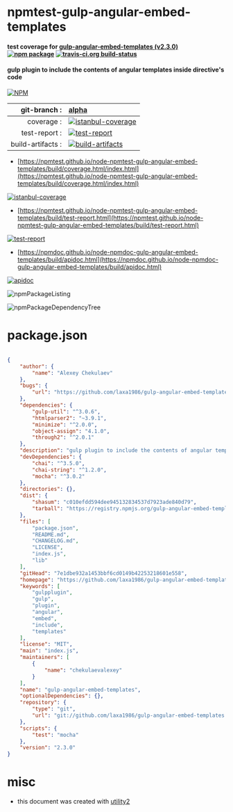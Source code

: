 # npmtest-gulp-angular-embed-templates

#### test coverage for  [gulp-angular-embed-templates (v2.3.0)](https://github.com/laxa1986/gulp-angular-embed-templates)  [![npm package](https://img.shields.io/npm/v/npmtest-gulp-angular-embed-templates.svg?style=flat-square)](https://www.npmjs.org/package/npmtest-gulp-angular-embed-templates) [![travis-ci.org build-status](https://api.travis-ci.org/npmtest/node-npmtest-gulp-angular-embed-templates.svg)](https://travis-ci.org/npmtest/node-npmtest-gulp-angular-embed-templates)

#### gulp plugin to include the contents of angular templates inside directive's code

[![NPM](https://nodei.co/npm/gulp-angular-embed-templates.png?downloads=true&downloadRank=true&stars=true)](https://www.npmjs.com/package/gulp-angular-embed-templates)

| git-branch : | [alpha](https://github.com/npmtest/node-npmtest-gulp-angular-embed-templates/tree/alpha)|
|--:|:--|
| coverage : | [![istanbul-coverage](https://npmtest.github.io/node-npmtest-gulp-angular-embed-templates/build/coverage.badge.svg)](https://npmtest.github.io/node-npmtest-gulp-angular-embed-templates/build/coverage.html/index.html)|
| test-report : | [![test-report](https://npmtest.github.io/node-npmtest-gulp-angular-embed-templates/build/test-report.badge.svg)](https://npmtest.github.io/node-npmtest-gulp-angular-embed-templates/build/test-report.html)|
| build-artifacts : | [![build-artifacts](https://npmtest.github.io/node-npmtest-gulp-angular-embed-templates/glyphicons_144_folder_open.png)](https://github.com/npmtest/node-npmtest-gulp-angular-embed-templates/tree/gh-pages/build)|

- [https://npmtest.github.io/node-npmtest-gulp-angular-embed-templates/build/coverage.html/index.html](https://npmtest.github.io/node-npmtest-gulp-angular-embed-templates/build/coverage.html/index.html)

[![istanbul-coverage](https://npmtest.github.io/node-npmtest-gulp-angular-embed-templates/build/screenCapture.buildCi.browser.%252Ftmp%252Fbuild%252Fcoverage.lib.html.png)](https://npmtest.github.io/node-npmtest-gulp-angular-embed-templates/build/coverage.html/index.html)

- [https://npmtest.github.io/node-npmtest-gulp-angular-embed-templates/build/test-report.html](https://npmtest.github.io/node-npmtest-gulp-angular-embed-templates/build/test-report.html)

[![test-report](https://npmtest.github.io/node-npmtest-gulp-angular-embed-templates/build/screenCapture.buildCi.browser.%252Ftmp%252Fbuild%252Ftest-report.html.png)](https://npmtest.github.io/node-npmtest-gulp-angular-embed-templates/build/test-report.html)

- [https://npmdoc.github.io/node-npmdoc-gulp-angular-embed-templates/build/apidoc.html](https://npmdoc.github.io/node-npmdoc-gulp-angular-embed-templates/build/apidoc.html)

[![apidoc](https://npmdoc.github.io/node-npmdoc-gulp-angular-embed-templates/build/screenCapture.buildCi.browser.%252Ftmp%252Fbuild%252Fapidoc.html.png)](https://npmdoc.github.io/node-npmdoc-gulp-angular-embed-templates/build/apidoc.html)

![npmPackageListing](https://npmtest.github.io/node-npmtest-gulp-angular-embed-templates/build/screenCapture.npmPackageListing.svg)

![npmPackageDependencyTree](https://npmtest.github.io/node-npmtest-gulp-angular-embed-templates/build/screenCapture.npmPackageDependencyTree.svg)



# package.json

```json

{
    "author": {
        "name": "Alexey Chekulaev"
    },
    "bugs": {
        "url": "https://github.com/laxa1986/gulp-angular-embed-templates/issues"
    },
    "dependencies": {
        "gulp-util": "^3.0.6",
        "htmlparser2": "~3.9.1",
        "minimize": "^2.0.0",
        "object-assign": "4.1.0",
        "through2": "^2.0.1"
    },
    "description": "gulp plugin to include the contents of angular templates inside directive's code",
    "devDependencies": {
        "chai": "^3.5.0",
        "chai-string": "^1.2.0",
        "mocha": "^3.0.2"
    },
    "directories": {},
    "dist": {
        "shasum": "c010efdd594dee945132834537d7923ade840d79",
        "tarball": "https://registry.npmjs.org/gulp-angular-embed-templates/-/gulp-angular-embed-templates-2.3.0.tgz"
    },
    "files": [
        "package.json",
        "README.md",
        "CHANGELOG.md",
        "LICENSE",
        "index.js",
        "lib"
    ],
    "gitHead": "7e1dbe932a1453bbf6cd0149b42253218601e558",
    "homepage": "https://github.com/laxa1986/gulp-angular-embed-templates",
    "keywords": [
        "gulpplugin",
        "gulp",
        "plugin",
        "angular",
        "embed",
        "include",
        "templates"
    ],
    "license": "MIT",
    "main": "index.js",
    "maintainers": [
        {
            "name": "chekulaevalexey"
        }
    ],
    "name": "gulp-angular-embed-templates",
    "optionalDependencies": {},
    "repository": {
        "type": "git",
        "url": "git://github.com/laxa1986/gulp-angular-embed-templates.git"
    },
    "scripts": {
        "test": "mocha"
    },
    "version": "2.3.0"
}
```



# misc
- this document was created with [utility2](https://github.com/kaizhu256/node-utility2)
